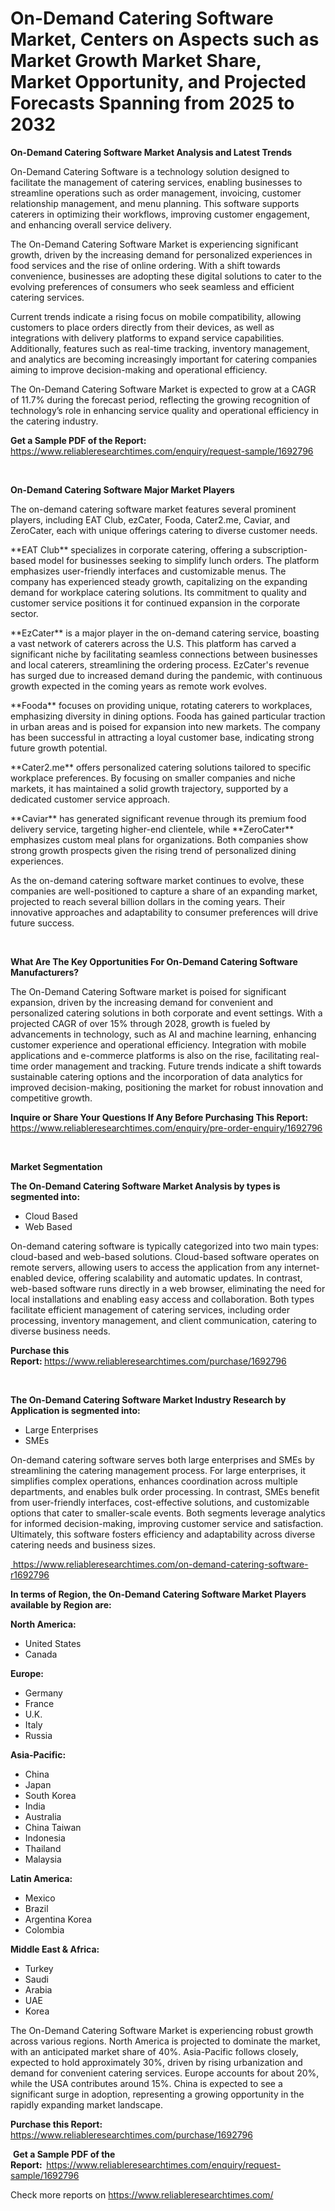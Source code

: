 <p><h1>On-Demand Catering Software Market, Centers on Aspects such as Market Growth Market Share, Market Opportunity, and Projected Forecasts Spanning from 2025 to 2032</h1></p><p><strong>On-Demand Catering Software Market Analysis and Latest Trends</strong></p>
<p><p>On-Demand Catering Software is a technology solution designed to facilitate the management of catering services, enabling businesses to streamline operations such as order management, invoicing, customer relationship management, and menu planning. This software supports caterers in optimizing their workflows, improving customer engagement, and enhancing overall service delivery.</p><p>The On-Demand Catering Software Market is experiencing significant growth, driven by the increasing demand for personalized experiences in food services and the rise of online ordering. With a shift towards convenience, businesses are adopting these digital solutions to cater to the evolving preferences of consumers who seek seamless and efficient catering services.</p><p>Current trends indicate a rising focus on mobile compatibility, allowing customers to place orders directly from their devices, as well as integrations with delivery platforms to expand service capabilities. Additionally, features such as real-time tracking, inventory management, and analytics are becoming increasingly important for catering companies aiming to improve decision-making and operational efficiency.</p><p>The On-Demand Catering Software Market is expected to grow at a CAGR of 11.7% during the forecast period, reflecting the growing recognition of technology’s role in enhancing service quality and operational efficiency in the catering industry.</p></p>
<p><strong>Get a Sample PDF of the Report:&nbsp;</strong> <a href="https://www.reliableresearchtimes.com/enquiry/request-sample/1692796?utm_campaign=2007&utm_medium=2&utm_source=Github&utm_content=ia&utm_term=08012025&utm_id=on-demand-catering-software">https://www.reliableresearchtimes.com/enquiry/request-sample/1692796</a></p>
<p>&nbsp;</p>
<p><strong>On-Demand Catering Software Major Market Players</strong></p>
<p><p>The on-demand catering software market features several prominent players, including EAT Club, ezCater, Fooda, Cater2.me, Caviar, and ZeroCater, each with unique offerings catering to diverse customer needs.</p><p>**EAT Club** specializes in corporate catering, offering a subscription-based model for businesses seeking to simplify lunch orders. The platform emphasizes user-friendly interfaces and customizable menus. The company has experienced steady growth, capitalizing on the expanding demand for workplace catering solutions. Its commitment to quality and customer service positions it for continued expansion in the corporate sector.</p><p>**EzCater** is a major player in the on-demand catering service, boasting a vast network of caterers across the U.S. This platform has carved a significant niche by facilitating seamless connections between businesses and local caterers, streamlining the ordering process. EzCater's revenue has surged due to increased demand during the pandemic, with continuous growth expected in the coming years as remote work evolves.</p><p>**Fooda** focuses on providing unique, rotating caterers to workplaces, emphasizing diversity in dining options. Fooda has gained particular traction in urban areas and is poised for expansion into new markets. The company has been successful in attracting a loyal customer base, indicating strong future growth potential.</p><p>**Cater2.me** offers personalized catering solutions tailored to specific workplace preferences. By focusing on smaller companies and niche markets, it has maintained a solid growth trajectory, supported by a dedicated customer service approach.</p><p>**Caviar** has generated significant revenue through its premium food delivery service, targeting higher-end clientele, while **ZeroCater** emphasizes custom meal plans for organizations. Both companies show strong growth prospects given the rising trend of personalized dining experiences.</p><p>As the on-demand catering software market continues to evolve, these companies are well-positioned to capture a share of an expanding market, projected to reach several billion dollars in the coming years. Their innovative approaches and adaptability to consumer preferences will drive future success.</p></p>
<p>&nbsp;</p>
<p><strong>What Are The Key Opportunities For On-Demand Catering Software Manufacturers?</strong></p>
<p><p>The On-Demand Catering Software market is poised for significant expansion, driven by the increasing demand for convenient and personalized catering solutions in both corporate and event settings. With a projected CAGR of over 15% through 2028, growth is fueled by advancements in technology, such as AI and machine learning, enhancing customer experience and operational efficiency. Integration with mobile applications and e-commerce platforms is also on the rise, facilitating real-time order management and tracking. Future trends indicate a shift towards sustainable catering options and the incorporation of data analytics for improved decision-making, positioning the market for robust innovation and competitive growth.</p></p>
<p><strong>Inquire or Share Your Questions If Any Before Purchasing This Report:</strong> <a href="https://www.reliableresearchtimes.com/enquiry/pre-order-enquiry/1692796?utm_campaign=2007&utm_medium=2&utm_source=Github&utm_content=ia&utm_term=08012025&utm_id=on-demand-catering-software">https://www.reliableresearchtimes.com/enquiry/pre-order-enquiry/1692796</a></p>
<p>&nbsp;</p>
<p><strong>Market Segmentation</strong></p>
<p><strong>The On-Demand Catering Software Market Analysis by types is segmented into:</strong></p>
<p><ul><li>Cloud Based</li><li>Web Based</li></ul></p>
<p><p>On-demand catering software is typically categorized into two main types: cloud-based and web-based solutions. Cloud-based software operates on remote servers, allowing users to access the application from any internet-enabled device, offering scalability and automatic updates. In contrast, web-based software runs directly in a web browser, eliminating the need for local installations and enabling easy access and collaboration. Both types facilitate efficient management of catering services, including order processing, inventory management, and client communication, catering to diverse business needs.</p></p>
<p><strong>Purchase this Report:&nbsp;</strong><a href="https://www.reliableresearchtimes.com/purchase/1692796?utm_campaign=2007&utm_medium=2&utm_source=Github&utm_content=ia&utm_term=08012025&utm_id=on-demand-catering-software">https://www.reliableresearchtimes.com/purchase/1692796</a></p>
<p>&nbsp;</p>
<p><strong>The On-Demand Catering Software Market Industry Research by Application is segmented into:</strong></p>
<p><ul><li>Large Enterprises</li><li>SMEs</li></ul></p>
<p><p>On-demand catering software serves both large enterprises and SMEs by streamlining the catering management process. For large enterprises, it simplifies complex operations, enhances coordination across multiple departments, and enables bulk order processing. In contrast, SMEs benefit from user-friendly interfaces, cost-effective solutions, and customizable options that cater to smaller-scale events. Both segments leverage analytics for informed decision-making, improving customer service and satisfaction. Ultimately, this software fosters efficiency and adaptability across diverse catering needs and business sizes.</p></p>
<p><a href="https://www.reliableresearchtimes.com/on-demand-catering-software-r1692796?utm_campaign=2007&utm_medium=2&utm_source=Github&utm_content=ia&utm_term=08012025&utm_id=on-demand-catering-software">&nbsp;https://www.reliableresearchtimes.com/on-demand-catering-software-r1692796</a></p>
<p><strong>In terms of Region, the On-Demand Catering Software Market Players available by Region are:</strong></p>
<p>
    <p> <strong> North America: </strong>
        <ul>
            <li>United States</li>
            <li>Canada</li>
        </ul>
        </p> 
    <p> <strong> Europe: </strong>
        <ul>
            <li>Germany</li>
            <li>France</li>
            <li>U.K.</li>
            <li>Italy</li>
            <li>Russia</li>
        </ul>
        </p> 
    <p> <strong> Asia-Pacific: </strong>
        <ul>
            <li>China</li>
            <li>Japan</li>
            <li>South Korea</li>
            <li>India</li>
            <li>Australia</li>
            <li>China Taiwan</li>
            <li>Indonesia</li>
            <li>Thailand</li>
            <li>Malaysia</li>
        </ul>
        </p> 
    <p> <strong> Latin America: </strong>
        <ul>
            <li>Mexico</li>
            <li>Brazil</li>
            <li>Argentina Korea</li>
            <li>Colombia</li>
        </ul>
        </p> 
    <p> <strong> Middle East & Africa: </strong>
        <ul>
            <li>Turkey</li>
            <li>Saudi</li>
            <li>Arabia</li>
            <li>UAE</li>
            <li>Korea</li>
        </ul>
    </p>
    </p>
<p><p>The On-Demand Catering Software Market is experiencing robust growth across various regions. North America is projected to dominate the market, with an anticipated market share of 40%. Asia-Pacific follows closely, expected to hold approximately 30%, driven by rising urbanization and demand for convenient catering services. Europe accounts for about 20%, while the USA contributes around 15%. China is expected to see a significant surge in adoption, representing a growing opportunity in the rapidly expanding market landscape.</p></p>
<p><strong>Purchase this Report: </strong><a href="https://www.reliableresearchtimes.com/purchase/1692796?utm_campaign=2007&utm_medium=2&utm_source=Github&utm_content=ia&utm_term=08012025&utm_id=on-demand-catering-software">https://www.reliableresearchtimes.com/purchase/1692796</a></p>
<p>&nbsp;<strong>Get a Sample PDF of the Report:&nbsp;&nbsp;</strong><a href="https://www.reliableresearchtimes.com/enquiry/request-sample/1692796?utm_campaign=2007&utm_medium=2&utm_source=Github&utm_content=ia&utm_term=08012025&utm_id=on-demand-catering-software">https://www.reliableresearchtimes.com/enquiry/request-sample/1692796</a></p>
<p><strong></strong></p>
<p>Check more reports on <a href="https://www.reliableresearchtimes.com/?utm_campaign=2007&utm_medium=2&utm_source=Github&utm_content=ia&utm_term=08012025&utm_id=on-demand-catering-software">https://www.reliableresearchtimes.com/</a></p>